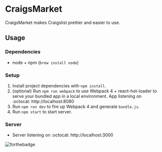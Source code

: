 # CraigsMarket
CraigsMarket makes Craigslist prettier and easier to use.

## Usage

### Dependencies
- node + npm (`brew install node`)

### Setup
1. Install project dependencies with `npm install`.
2. (optional) Run `npm run webpack` to use Webpack 4 + react-hot-loader to serve your bundled app in a local environment. App listening on :octocat: http://localhost:8080
3. Run `npm run dev` to fire up Webpack 4 and generate `bundle.js`.
4. Run `npm start` to start server.

### Server
- Server listening on :octocat: http://localhost:3000


![forthebadge](https://forthebadge.com/images/badges/made-with-javascript.svg)
